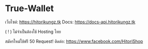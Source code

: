 # True-Wallet

เว็บไซต์: https://hitorikungz.tk
Docs: https://docs-api.hitorikungz.tk

( ! ) ไม่จำเป็นต้องใช้ Hosting ไทย

สมัครใหม่ใช้ฟรี 50 Request!
ติดต่อ: https://www.facebook.com/HitoriShop
